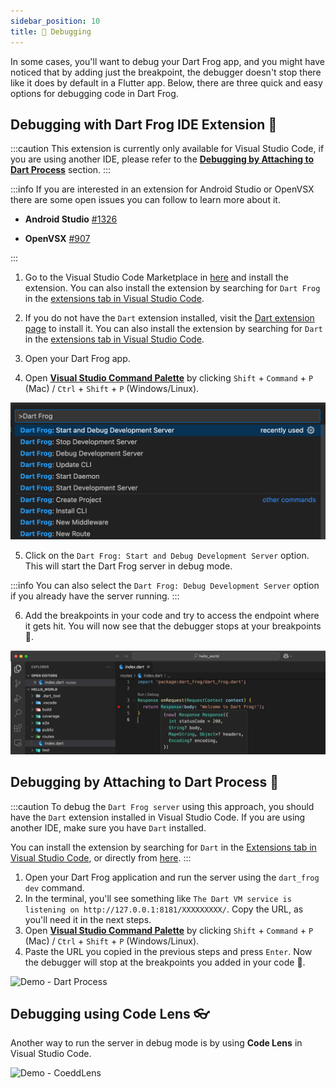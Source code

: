 ```yaml
---
sidebar_position: 10
title: 🐛 Debugging
---
```


In some cases, you'll want to debug your Dart Frog app, and you might have noticed that by adding just the breakpoint, the debugger doesn't stop there like it does by default in a Flutter app.
Below, there are three quick and easy options for debugging code in Dart Frog.

## Debugging with Dart Frog IDE Extension 🐸

:::caution
This extension is currently only available for Visual Studio Code, if you are using another IDE, please refer to the [**Debugging by Attaching to Dart Process**](#debugging-by-attaching-to-dart-process-) section.
:::

:::info
If you are interested in an extension for Android Studio or OpenVSX there are some open issues you can follow to learn more about it.

- **Android Studio** [#1326](https://github.com/VeryGoodOpenSource/dart_frog/issues/1326)

- **OpenVSX** [#907](https://github.com/VeryGoodOpenSource/dart_frog/issues/907)

:::

1. Go to the Visual Studio Code Marketplace in [here](https://marketplace.visualstudio.com/items?itemName=VeryGoodVentures.dart-frog) and install the extension. You can also install the extension by searching for `Dart Frog` in the [extensions tab in Visual Studio Code](https://code.visualstudio.com/docs/editor/extension-marketplace#_browse-for-extensions).

2. If you do not have the `Dart` extension installed, visit the [Dart extension page](https://marketplace.visualstudio.com/items?itemName=Dart-Code.dart-code) to install it. You can also install the extension by searching for `Dart` in the [extensions tab in Visual Studio Code](https://code.visualstudio.com/docs/editor/extension-marketplace#_browse-for-extensions).

3. Open your Dart Frog app.
4. Open [**Visual Studio Command Palette**](https://code.visualstudio.com/api/ux-guidelines/command-palette) by clicking `Shift` + `Command` + `P` (Mac) / `Ctrl` + `Shift` + `P` (Windows/Linux).

![Dart Frog Extension Options](../../static/img/dart_frog_extension_options.png)

5. Click on the `Dart Frog: Start and Debug Development Server` option. This will start the Dart Frog server in debug mode.

:::info
You can also select the `Dart Frog: Debug Development Server` option if you already have the server running.
:::

6. Add the breakpoints in your code and try to access the endpoint where it gets hit. You will now see that the debugger stops at your breakpoints 🎉.

![Demo - Dart Frog Extension](../../static/img/debugging_with_extension.gif)

## Debugging by Attaching to Dart Process 🎯

:::caution
To debug the `Dart Frog server` using this approach, you should have the `Dart` extension installed in Visual Studio Code. If you are using another IDE, make sure you have `Dart` installed.

You can install the extension by searching for `Dart` in the [Extensions tab in Visual Studio Code](https://code.visualstudio.com/docs/editor/extension-marketplace#_browse-for-extensions), or directly from [here](https://marketplace.visualstudio.com/items?itemName=Dart-Code.dart-code).
:::

1. Open your Dart Frog application and run the server using the `dart_frog dev` command.
2. In the terminal, you'll see something like `The Dart VM service is listening on http://127.0.0.1:8181/XXXXXXXXX/`. Copy the URL, as you'll need it in the next steps.
3. Open [**Visual Studio Command Palette**](https://code.visualstudio.com/api/ux-guidelines/command-palette) by clicking `Shift` + `Command` + `P` (Mac) / `Ctrl` + `Shift` + `P` (Windows/Linux).
4. Paste the URL you copied in the previous steps and press `Enter`. Now the debugger will stop at the breakpoints you added in your code 🎉.

![Demo - Dart Process](../../static/img/debugging_with_dart_process.gif)

## Debugging using Code Lens 👓

Another way to run the server in debug mode is by using **Code Lens** in Visual Studio Code.

![Demo - CoeddLens](../../static/img/debugging_code_lens.gif)

